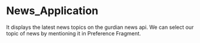 # News_Application

It displays the latest news topics on the gurdian news api. We can select our topic of news by mentioning it in Preference Fragment.
